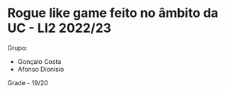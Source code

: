 # Rogue like game feito no âmbito da UC - LI2 2022/23

Grupo:

- Gonçalo Costa
- Afonso Dionísio

Grade - 19/20
